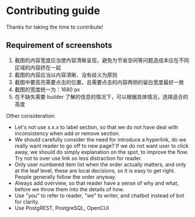 # Contributing guide
Thanks for taking the time to contribute!

## Requirement of screenshots
1. 截图的内容宽度应当使内容清晰呈现，避免为节省空间等问题造成本应在不同区域的内容挤在一起
2. 截图的内容应当以内容清晰、没有歧义为原则
3. 截图中要高亮需要点击的位置，且需要点击的内容两侧的留白宽度最好一致
4. 截图的宽度统一为：1680 px
5. 在不缺失需要 builder 了解的信息的情况下，可以根据具体情况，选择适合的高度


Other consideration:
- Let's not use x.x.x to label section, so that we do not have deal with inconsistency when add or remove section. 
- We should carefully consider the need for introduce a hyperlink, do we really want reader to go off to new page? If we do not want user to click away, we should do simply explanation on the spot, to improve the flow. Try not to over use link so less distraction for reader.
- Only user numbered item list when the order actually matters, and only at the leaf level, these are local decisions, so it is easy to get right. People generally follow the order anyway.
   <!--如果有两层有序描述，我们应该如何书写？-->
- Always add overview, so that reader have a sense of why and what, before we throw them into the details of how. 
- Use "you" to refer to reader, "we" to writer, and chatbot instead of bot for clarity.
- Use PostgREST, PostgreSQL, OpenCUI
